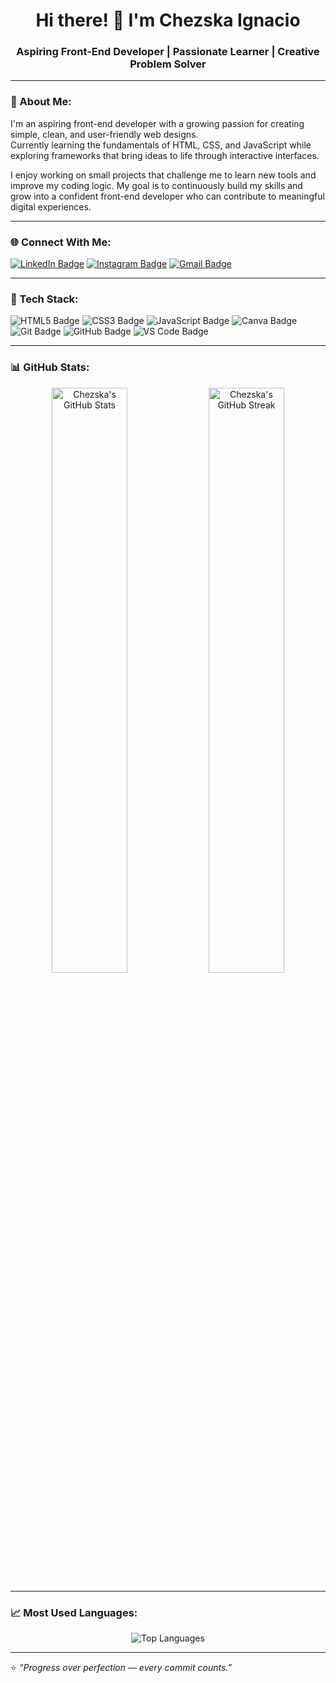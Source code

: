 <!-- Chezska Ignacio GitHub Profile -->

<h1 align="center">Hi there! 👋 I'm Chezska Ignacio</h1>
<h3 align="center">Aspiring Front-End Developer | Passionate Learner | Creative Problem Solver</h3>

---

### 🧠 About Me:
I'm an aspiring front-end developer with a growing passion for creating simple, clean, and user-friendly web designs.  
Currently learning the fundamentals of HTML, CSS, and JavaScript while exploring frameworks that bring ideas to life through interactive interfaces.  

I enjoy working on small projects that challenge me to learn new tools and improve my coding logic. My goal is to continuously build my skills and grow into a confident front-end developer who can contribute to meaningful digital experiences.

---

### 🌐 Connect With Me:
<p align="left">
  <a href="https://www.linkedin.com/in/chezskaignacio/" target="_blank"><img src="https://img.shields.io/badge/LinkedIn-%230077B5.svg?logo=linkedin&logoColor=white" alt="LinkedIn Badge"/></a>
  <a href="https://www.instagram.com/cheskaignasyo/" target="_blank"><img src="https://img.shields.io/badge/Instagram-%23E4405F.svg?logo=instagram&logoColor=white" alt="Instagram Badge"/></a>
  <a href="mailto:chezskaignacio495@gmail.com" target="_blank"><img src="https://img.shields.io/badge/Gmail-D14836?logo=gmail&logoColor=white" alt="Gmail Badge"/></a>
</p>

---

### 🧰 Tech Stack:
<p align="left">
  <img src="https://img.shields.io/badge/HTML5-E34F26?logo=html5&logoColor=white" alt="HTML5 Badge"/>
  <img src="https://img.shields.io/badge/CSS3-1572B6?logo=css3&logoColor=white" alt="CSS3 Badge"/>
  <img src="https://img.shields.io/badge/JavaScript-F7DF1E?logo=javascript&logoColor=black" alt="JavaScript Badge"/>
  <img src="https://img.shields.io/badge/Canva-00C4CC?logo=canva&logoColor=white" alt="Canva Badge"/>
  <img src="https://img.shields.io/badge/Git-F05032?logo=git&logoColor=white" alt="Git Badge"/>
  <img src="https://img.shields.io/badge/GitHub-181717?logo=github&logoColor=white" alt="GitHub Badge"/>
  <img src="https://img.shields.io/badge/VS Code-007ACC?logo=visualstudiocode&logoColor=white" alt="VS Code Badge"/>
</p>

---

### 📊 GitHub Stats:
<p align="center">
  <img src="https://github-readme-stats.vercel.app/api?username=chezskaignacio&show_icons=true&theme=tokyonight" alt="Chezska's GitHub Stats" width="49%" />
  <img src="https://github-readme-streak-stats.herokuapp.com/?user=chezskaignacio&theme=tokyonight" alt="Chezska's GitHub Streak" width="49%" />
</p>

---

### 📈 Most Used Languages:
<p align="center">
  <img src="https://github-readme-stats.vercel.app/api/top-langs/?username=chezskaignacio&layout=compact&theme=tokyonight" alt="Top Languages" />
</p>

---

⭐ *“Progress over perfection — every commit counts.”*
